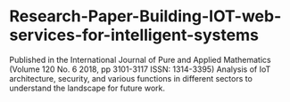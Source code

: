 # Research-Paper-Building-IOT-web-services-for-intelligent-systems
Published in the International Journal of Pure and Applied Mathematics (Volume 120 No. 6 2018, pp 3101-3117 ISSN: 1314-3395)  Analysis of IoT architecture, security, and various functions in different sectors to understand the landscape for future work.
